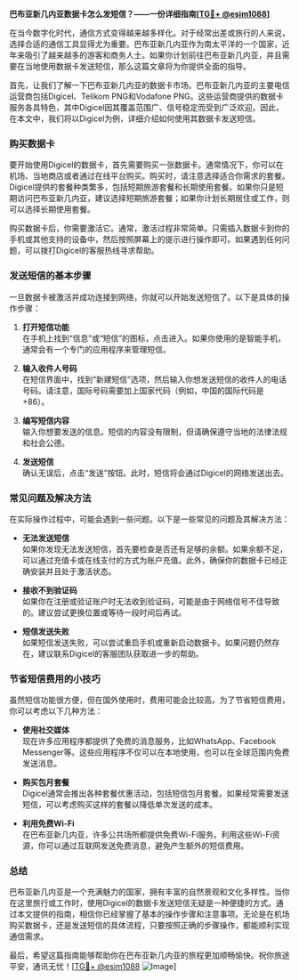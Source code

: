 **巴布亚新几内亚数据卡怎么发短信？——一份详细指南[[TG💪+ @esim1088](https://t.me/s/esim1088)]**

在当今数字化时代，通信方式变得越来越多样化。对于经常出差或旅行的人来说，选择合适的通信工具显得尤为重要。巴布亚新几内亚作为南太平洋的一个国家，近年来吸引了越来越多的游客和商务人士。如果你计划前往巴布亚新几内亚，并且需要在当地使用数据卡发送短信，那么这篇文章将为你提供全面的指导。

首先，让我们了解一下巴布亚新几内亚的数据卡市场。巴布亚新几内亚的主要电信运营商包括Digicel、Telikom PNG和Vodafone PNG。这些运营商提供的数据卡服务各具特色，其中Digicel因其覆盖范围广、信号稳定而受到广泛欢迎。因此，在本文中，我们将以Digicel为例，详细介绍如何使用其数据卡发送短信。

### **购买数据卡**
要开始使用Digicel的数据卡，首先需要购买一张数据卡。通常情况下，你可以在机场、当地商店或者通过在线平台购买。购买时，请注意选择适合你需求的套餐。Digicel提供的套餐种类繁多，包括短期旅游套餐和长期使用套餐。如果你只是短期访问巴布亚新几内亚，建议选择短期旅游套餐；如果你计划长期居住或工作，则可以选择长期使用套餐。

购买数据卡后，你需要激活它。通常，激活过程非常简单。只需插入数据卡到你的手机或其他支持的设备中，然后按照屏幕上的提示进行操作即可。如果遇到任何问题，可以拨打Digicel的客服热线寻求帮助。

### **发送短信的基本步骤**
一旦数据卡被激活并成功连接到网络，你就可以开始发送短信了。以下是具体的操作步骤：

1. **打开短信功能**  
   在手机上找到“信息”或“短信”的图标，点击进入。如果你使用的是智能手机，通常会有一个专门的应用程序来管理短信。

2. **输入收件人号码**  
   在短信界面中，找到“新建短信”选项，然后输入你想发送短信的收件人的电话号码。请注意，国际号码需要加上国家代码（例如，中国的国际代码是+86）。

3. **编写短信内容**  
   输入你想要发送的信息。短信的内容没有限制，但请确保遵守当地的法律法规和社会公德。

4. **发送短信**  
   确认无误后，点击“发送”按钮。此时，短信将会通过Digicel的网络发送出去。

### **常见问题及解决方法**
在实际操作过程中，可能会遇到一些问题。以下是一些常见的问题及其解决方法：

- **无法发送短信**  
  如果你发现无法发送短信，首先要检查是否还有足够的余额。如果余额不足，可以通过充值卡或在线支付的方式为账户充值。此外，确保你的数据卡已经正确安装并且处于激活状态。

- **接收不到验证码**  
  如果你在注册或验证账户时无法收到验证码，可能是由于网络信号不佳导致的。建议尝试更换位置或等待一段时间后再试。

- **短信发送失败**  
  如果短信发送失败，可以尝试重启手机或重新启动数据卡。如果问题仍然存在，建议联系Digicel的客服团队获取进一步的帮助。

### **节省短信费用的小技巧**
虽然短信功能很方便，但在国外使用时，费用可能会比较高。为了节省短信费用，你可以考虑以下几种方法：

- **使用社交媒体**  
  现在许多应用程序都提供了免费的消息服务，比如WhatsApp、Facebook Messenger等。这些应用程序不仅可以在本地使用，也可以在全球范围内免费发送消息。

- **购买包月套餐**  
  Digicel通常会推出各种套餐优惠活动，包括短信包月套餐。如果经常需要发送短信，可以考虑购买这样的套餐以降低单次发送的成本。

- **利用免费Wi-Fi**  
  在巴布亚新几内亚，许多公共场所都提供免费Wi-Fi服务。利用这些Wi-Fi资源，你可以通过互联网发送免费消息，避免产生额外的短信费用。

### **总结**
巴布亚新几内亚是一个充满魅力的国家，拥有丰富的自然景观和文化多样性。当你在这里旅行或工作时，使用Digicel的数据卡发送短信无疑是一种便捷的方式。通过本文提供的指南，相信你已经掌握了基本的操作步骤和注意事项。无论是在机场购买数据卡，还是发送短信的具体流程，只要按照正确的步骤操作，都能顺利实现通信需求。

最后，希望这篇指南能够帮助你在巴布亚新几内亚的旅程更加顺畅愉快。祝你旅途平安，通讯无忧！[[TG💪+ @esim1088](https://t.me/s/esim1088) ![Image](https://i.postimg.cc/4NQfJmqS/Snipaste-2025-05-13-00-14-12.png)]